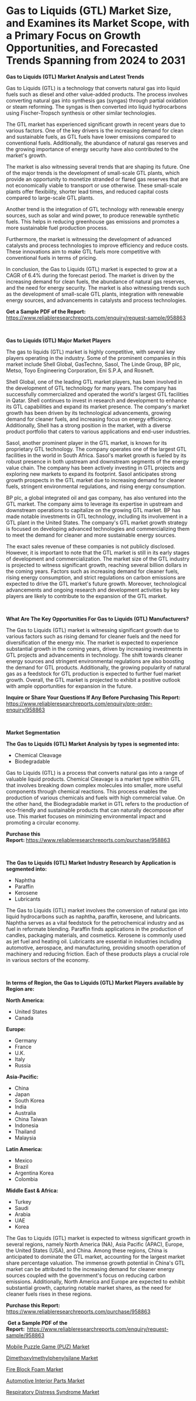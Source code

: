 <p><h1>Gas to Liquids (GTL) Market Size, and Examines its Market Scope, with a Primary Focus on Growth Opportunities, and Forecasted Trends Spanning from 2024 to 2031</h1></p><p><strong>Gas to Liquids (GTL) Market Analysis and Latest Trends</strong></p>
<p><p>Gas to Liquids (GTL) is a technology that converts natural gas into liquid fuels such as diesel and other value-added products. The process involves converting natural gas into synthesis gas (syngas) through partial oxidation or steam reforming. The syngas is then converted into liquid hydrocarbons using Fischer-Tropsch synthesis or other similar technologies.</p><p>The GTL market has experienced significant growth in recent years due to various factors. One of the key drivers is the increasing demand for clean and sustainable fuels, as GTL fuels have lower emissions compared to conventional fuels. Additionally, the abundance of natural gas reserves and the growing importance of energy security have also contributed to the market's growth.</p><p>The market is also witnessing several trends that are shaping its future. One of the major trends is the development of small-scale GTL plants, which provide an opportunity to monetize stranded or flared gas reserves that are not economically viable to transport or use otherwise. These small-scale plants offer flexibility, shorter lead times, and reduced capital costs compared to large-scale GTL plants.</p><p>Another trend is the integration of GTL technology with renewable energy sources, such as solar and wind power, to produce renewable synthetic fuels. This helps in reducing greenhouse gas emissions and promotes a more sustainable fuel production process.</p><p>Furthermore, the market is witnessing the development of advanced catalysts and process technologies to improve efficiency and reduce costs. These innovations aim to make GTL fuels more competitive with conventional fuels in terms of pricing.</p><p>In conclusion, the Gas to Liquids (GTL) market is expected to grow at a CAGR of 6.4% during the forecast period. The market is driven by the increasing demand for clean fuels, the abundance of natural gas reserves, and the need for energy security. The market is also witnessing trends such as the development of small-scale GTL plants, integration with renewable energy sources, and advancements in catalysts and process technologies.</p></p>
<p><strong>Get a Sample PDF of the Report:&nbsp;</strong> <a href="https://www.reliableresearchreports.com/enquiry/request-sample/958863">https://www.reliableresearchreports.com/enquiry/request-sample/958863</a></p>
<p>&nbsp;</p>
<p><strong>Gas to Liquids (GTL) Major Market Players</strong></p>
<p><p>The gas to liquids (GTL) market is highly competitive, with several key players operating in the industry. Some of the prominent companies in this market include Shell Global, GasTechno, Sasol, The Linde Group, BP plc, Metso, Toyo Engineering Corporation, Eni S.P.A, and Rosneft.</p><p>Shell Global, one of the leading GTL market players, has been involved in the development of GTL technology for many years. The company has successfully commercialized and operated the world's largest GTL facilities in Qatar. Shell continues to invest in research and development to enhance its GTL capabilities and expand its market presence. The company's market growth has been driven by its technological advancements, growing demand for cleaner fuels, and increasing focus on energy efficiency. Additionally, Shell has a strong position in the market, with a diverse product portfolio that caters to various applications and end-user industries.</p><p>Sasol, another prominent player in the GTL market, is known for its proprietary GTL technology. The company operates one of the largest GTL facilities in the world in South Africa. Sasol's market growth is fueled by its robust presence in both upstream and downstream segments of the energy value chain. The company has been actively investing in GTL projects and exploring new markets to expand its footprint. Sasol anticipates strong growth prospects in the GTL market due to increasing demand for cleaner fuels, stringent environmental regulations, and rising energy consumption.</p><p>BP plc, a global integrated oil and gas company, has also ventured into the GTL market. The company aims to leverage its expertise in upstream and downstream operations to capitalize on the growing GTL market. BP has made notable investments in GTL technology, including its involvement in a GTL plant in the United States. The company's GTL market growth strategy is focused on developing advanced technologies and commercializing them to meet the demand for cleaner and more sustainable energy sources.</p><p>The exact sales revenue of these companies is not publicly disclosed. However, it is important to note that the GTL market is still in its early stages of development and commercialization. The market size of the GTL industry is projected to witness significant growth, reaching several billion dollars in the coming years. Factors such as increasing demand for cleaner fuels, rising energy consumption, and strict regulations on carbon emissions are expected to drive the GTL market's future growth. Moreover, technological advancements and ongoing research and development activities by key players are likely to contribute to the expansion of the GTL market.</p></p>
<p>&nbsp;</p>
<p><strong>What Are The Key Opportunities For Gas to Liquids (GTL) Manufacturers?</strong></p>
<p><p>The Gas to Liquids (GTL) market is witnessing significant growth due to various factors such as rising demand for cleaner fuels and the need for diversification of the energy mix. The market is expected to experience substantial growth in the coming years, driven by increasing investments in GTL projects and advancements in technology. The shift towards cleaner energy sources and stringent environmental regulations are also boosting the demand for GTL products. Additionally, the growing popularity of natural gas as a feedstock for GTL production is expected to further fuel market growth. Overall, the GTL market is projected to exhibit a positive outlook with ample opportunities for expansion in the future.</p></p>
<p><strong>Inquire or Share Your Questions If Any Before Purchasing This Report:</strong> <a href="https://www.reliableresearchreports.com/enquiry/pre-order-enquiry/958863">https://www.reliableresearchreports.com/enquiry/pre-order-enquiry/958863</a></p>
<p>&nbsp;</p>
<p><strong>Market Segmentation</strong></p>
<p><strong>The Gas to Liquids (GTL) Market Analysis by types is segmented into:</strong></p>
<p><ul><li>Chemical Cleavage</li><li>Biodegradable</li></ul></p>
<p><p>Gas to Liquids (GTL) is a process that converts natural gas into a range of valuable liquid products. Chemical Cleavage is a market type within GTL that involves breaking down complex molecules into smaller, more useful components through chemical reactions. This process enables the production of various chemicals and fuels with high commercial value. On the other hand, the Biodegradable market in GTL refers to the production of eco-friendly and sustainable products that can naturally decompose after use. This market focuses on minimizing environmental impact and promoting a circular economy.</p></p>
<p><strong>Purchase this Report:&nbsp;</strong><a href="https://www.reliableresearchreports.com/purchase/958863">https://www.reliableresearchreports.com/purchase/958863</a></p>
<p>&nbsp;</p>
<p><strong>The Gas to Liquids (GTL) Market Industry Research by Application is segmented into:</strong></p>
<p><ul><li>Naphtha</li><li>Paraffin</li><li>Kerosene</li><li>Lubricants</li></ul></p>
<p><p>The Gas to Liquids (GTL) market involves the conversion of natural gas into liquid hydrocarbons such as naphtha, paraffin, kerosene, and lubricants. Naphtha serves as a vital feedstock for the petrochemical industry and as fuel in reformate blending. Paraffin finds applications in the production of candles, packaging materials, and cosmetics. Kerosene is commonly used as jet fuel and heating oil. Lubricants are essential in industries including automotive, aerospace, and manufacturing, providing smooth operation of machinery and reducing friction. Each of these products plays a crucial role in various sectors of the economy.</p></p>
<p>&nbsp;</p>
<p><strong>In terms of Region, the Gas to Liquids (GTL) Market Players available by Region are:</strong></p>
<p>
    <p> <strong> North America: </strong>
        <ul>
            <li>United States</li>
            <li>Canada</li>
        </ul>
        </p> 
    <p> <strong> Europe: </strong>
        <ul>
            <li>Germany</li>
            <li>France</li>
            <li>U.K.</li>
            <li>Italy</li>
            <li>Russia</li>
        </ul>
        </p> 
    <p> <strong> Asia-Pacific: </strong>
        <ul>
            <li>China</li>
            <li>Japan</li>
            <li>South Korea</li>
            <li>India</li>
            <li>Australia</li>
            <li>China Taiwan</li>
            <li>Indonesia</li>
            <li>Thailand</li>
            <li>Malaysia</li>
        </ul>
        </p> 
    <p> <strong> Latin America: </strong>
        <ul>
            <li>Mexico</li>
            <li>Brazil</li>
            <li>Argentina Korea</li>
            <li>Colombia</li>
        </ul>
        </p> 
    <p> <strong> Middle East & Africa: </strong>
        <ul>
            <li>Turkey</li>
            <li>Saudi</li>
            <li>Arabia</li>
            <li>UAE</li>
            <li>Korea</li>
        </ul>
    </p>
    </p>
<p><p>The Gas to Liquids (GTL) market is expected to witness significant growth in several regions, namely North America (NA), Asia Pacific (APAC), Europe, the United States (USA), and China. Among these regions, China is anticipated to dominate the GTL market, accounting for the largest market share percentage valuation. The immense growth potential in China's GTL market can be attributed to the increasing demand for cleaner energy sources coupled with the government's focus on reducing carbon emissions. Additionally, North America and Europe are expected to exhibit substantial growth, capturing notable market shares, as the need for cleaner fuels rises in these regions.</p></p>
<p><strong>Purchase this Report: </strong><a href="https://www.reliableresearchreports.com/purchase/958863">https://www.reliableresearchreports.com/purchase/958863</a></p>
<p>&nbsp;<strong>Get a Sample PDF of the Report:&nbsp;&nbsp;</strong><a href="https://www.reliableresearchreports.com/enquiry/request-sample/958863">https://www.reliableresearchreports.com/enquiry/request-sample/958863</a></p>
<p><strong></strong></p>
<p><p><a href="https://github.com/arionmp/Market-Research-Report-List-1/blob/main/mobile-puzzle-game-puz-market.md">Mobile Puzzle Game (PUZ) Market</a></p><p><a href="http://issuu.com/reportprime-2/docs/dimethoxylmethylphenylsilane-market-size-2030.pptx">Dimethoxylmethylphenylsilane Market</a></p><p><a href="https://medium.com/@fernjenkins4565/fire-block-foam-market-insights-into-market-cagr-market-trends-and-growth-strategies-c642043071f7">Fire Block Foam Market</a></p><p><a href="https://medium.com/p/694ede0bdadf/edit">Automotive Interior Parts Market</a></p><p><a href="http://issuu.com/reportprime-2/docs/respiratory-distress-syndrome-market-size-2030.ppt">Respiratory Distress Syndrome Market</a></p></p>